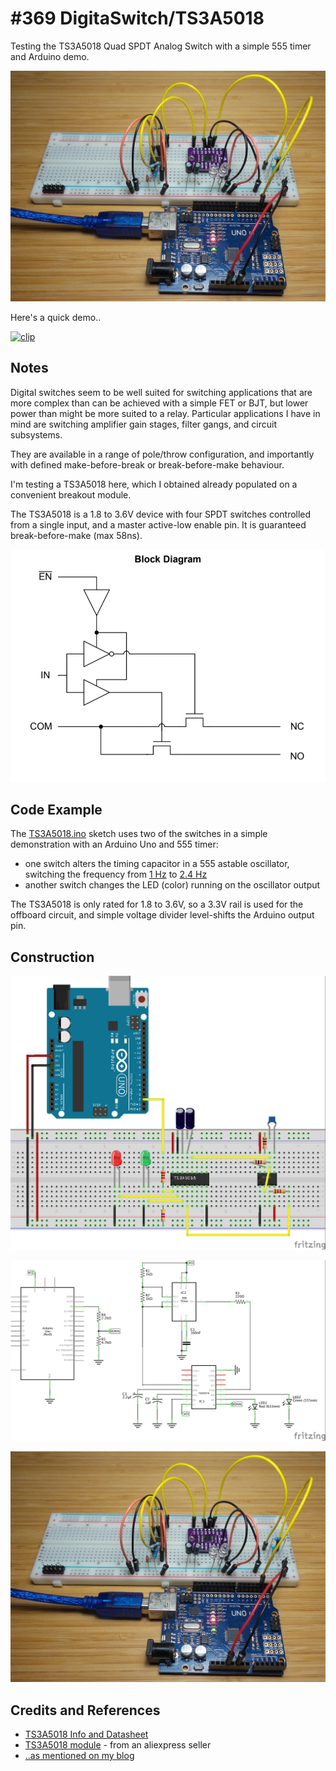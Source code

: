 # #369 DigitaSwitch/TS3A5018

Testing the TS3A5018 Quad SPDT Analog Switch with a simple 555 timer and Arduino demo.

![Build](./assets/TS3A5018_build.jpg?raw=true)

Here's a quick demo..

[![clip](https://img.youtube.com/vi/9xpNcJ_0jvI/0.jpg)](https://www.youtube.com/watch?v=9xpNcJ_0jvI)

## Notes

Digital switches seem to be well suited for switching applications that are more complex than can be achieved with a simple FET or BJT,
but lower power than might be more suited to a relay. Particular applications I have in mind are switching amplifier gain stages,
filter gangs, and circuit subsystems.

They are available in a range of pole/throw configuration, and importantly with defined make-before-break or break-before-make behaviour.

I'm testing a TS3A5018 here, which I obtained already populated on a convenient breakout module.

The TS3A5018 is a 1.8 to 3.6V device with four SPDT switches controlled from a single input, and a master active-low enable pin.
It is guaranteed break-before-make (max 58ns).

![TS3A5018_block_diagram](./assets/TS3A5018_block_diagram.png?raw=true)

## Code Example

The [TS3A5018.ino](./TS3A5018.ino) sketch uses two of the switches in a simple demonstration with an Arduino Uno and 555 timer:

* one switch alters the timing capacitor in a 555 astable oscillator, switching the frequency from [1 Hz](http://visual555.tardate.com/?mode=astable&r1=1&r2=300&c=2.2) to  [2.4 Hz](http://visual555.tardate.com/?mode=astable&r1=1&r2=300&c=1)
* another switch changes the LED (color) running on the oscillator output

The TS3A5018 is only rated for 1.8 to 3.6V, so a 3.3V rail is used for the offboard circuit, and simple voltage divider level-shifts the Arduino output pin.

## Construction

![Breadboard](./assets/TS3A5018_bb.jpg?raw=true)

![Schematic](./assets/TS3A5018_schematic.jpg?raw=true)

![Build](./assets/TS3A5018_build.jpg?raw=true)

## Credits and References

* [TS3A5018 Info and Datasheet](http://www.ti.com/product/TS3A5018)
* [TS3A5018 module](https://www.aliexpress.com/item/5pcs-lot-5018-TS3A5018-10R-Quad-SPDT-Analog-Switch/32818493727.html) - from an aliexpress seller
* [..as mentioned on my blog](https://blog.tardate.com/2018/01/leap370-ts3a5018-digital-switch.html)
